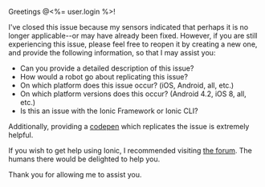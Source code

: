 Greetings @<%= user.login %>!

I've closed this issue because my sensors indicated that perhaps it is no longer applicable--or may have already been fixed. However, if you are still experiencing this issue, please feel free to reopen it by creating a new one, and provide the following information, so that I may assist you:

- Can you provide a detailed description of this issue?
- How would a robot go about replicating this issue?
- On which platform does this issue occur? (iOS, Android, all, etc.)
- On which platform versions does this occur? (Android 4.2, iOS 8, all, etc.)
- Is this an issue with the Ionic Framework or Ionic CLI?

Additionally, providing a [codepen](http://codepen.io/ionic/public-list/) which replicates the issue is extremely helpful.

If you wish to get help using Ionic, I recommended visiting [the forum](http://forum.ionicframework.com). The humans there would be delighted to help you.

Thank you for allowing me to assist you.

